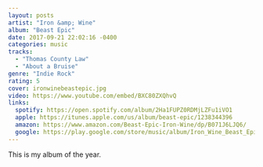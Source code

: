 ```yaml
---
layout: posts
artist: "Iron &amp; Wine"
album: "Beast Epic"
date: 2017-09-21 22:02:16 -0400
categories: music
tracks:
  - "Thomas County Law"
  - "About a Bruise"
genre: "Indie Rock"
rating: 5
cover: ironwinebeastepic.jpg
video: https://www.youtube.com/embed/BXC80ZXQhvQ
links:
  spotify: https://open.spotify.com/album/2Ha1FUPZ0RDMjLZFu1iVO1
  apple: https://itunes.apple.com/us/album/beast-epic/1238344396
  amazon: https://www.amazon.com/Beast-Epic-Iron-Wine/dp/B071J6LJQ6/
  google: https://play.google.com/store/music/album/Iron_Wine_Beast_Epic?id=Bwz2ejxpbn6grdypthyquvcwp4q&hl=en
---
```


This is my album of the year.


